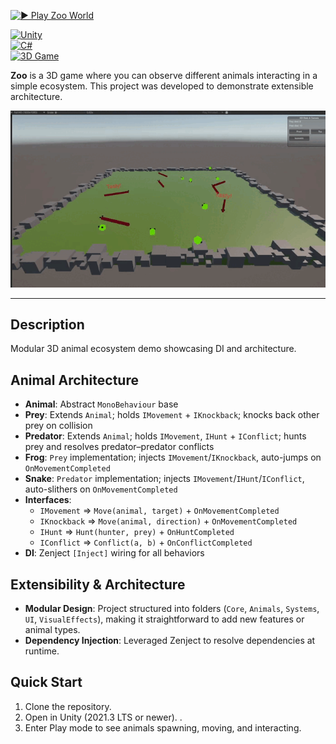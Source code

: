 [![▶ Play Zoo World](https://img.shields.io/badge/▶%20%20Zoo%20-in%20WebGL-blue?style=for-the-badge)](https://alexdekarlo.github.io/Primitives-Zoo/)

[![Unity](https://img.shields.io/badge/Unity-black?logo=unity)](https://unity.com/)  
[![C#](https://img.shields.io/badge/C%23-239120?logo=csharp)](https://learn.microsoft.com/dotnet/csharp/)  
[![3D Game](https://img.shields.io/badge/3D%20Game-blue)]()

**Zoo** is a 3D game where you can observe different animals interacting in a simple ecosystem. This project was developed to demonstrate extensible architecture.

![Game Demo](ReadMeContent/ContentGIF.gif)

---

## Description

Modular 3D animal ecosystem demo showcasing DI and architecture.

## Animal Architecture

- **Animal**: Abstract `MonoBehaviour` base  
- **Prey**: Extends `Animal`; holds `IMovement` + `IKnockback`; knocks back other prey on collision  
- **Predator**: Extends `Animal`; holds `IMovement`, `IHunt` + `IConflict`; hunts prey and resolves predator–predator conflicts  
- **Frog**: `Prey` implementation; injects `IMovement`/`IKnockback`, auto-jumps on `OnMovementCompleted`  
- **Snake**: `Predator` implementation; injects `IMovement`/`IHunt`/`IConflict`, auto-slithers on `OnMovementCompleted`  
- **Interfaces**:  
  - `IMovement` ⇒ `Move(animal, target)` + `OnMovementCompleted`  
  - `IKnockback` ⇒ `Move(animal, direction)` + `OnMovementCompleted`  
  - `IHunt` ⇒ `Hunt(hunter, prey)` + `OnHuntCompleted`  
  - `IConflict` ⇒ `Conflict(a, b)` + `OnConflictCompleted`  
- **DI**: Zenject `[Inject]` wiring for all behaviors

## Extensibility & Architecture

- **Modular Design**: Project structured into folders (`Core`, `Animals`, `Systems`, `UI`, `VisualEffects`), making it straightforward to add new features or animal types.
- **Dependency Injection**: Leveraged Zenject to resolve dependencies at runtime.

## Quick Start

1. Clone the repository.  
2. Open in Unity (2021.3 LTS or newer).  .  
3. Enter Play mode to see animals spawning, moving, and interacting.
